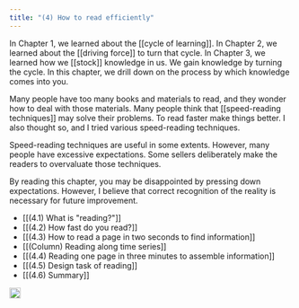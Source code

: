 ```yaml
---
title: "(4) How to read efficiently"
---
```


In Chapter 1, we learned about the [[cycle of learning]]. In Chapter 2, we learned about the [[driving force]] to turn that cycle. In Chapter 3, we learned how we [[stock]] knowledge in us. We gain knowledge by turning the cycle. In this chapter, we drill down on the process by which knowledge comes into you.

Many people have too many books and materials to read, and they wonder how to deal with those materials. Many people think that [[speed-reading techniques]] may solve their problems. To read faster make things better. I also thought so, and I tried various speed-reading techniques.

Speed-reading techniques are useful in some extents. However, many people have excessive expectations. Some sellers deliberately make the readers to overvaluate those techniques.

By reading this chapter, you may be disappointed by pressing down expectations. However, I believe that correct recognition of the reality is necessary for future improvement.

- [[(4.1) What is "reading?"]]
- [[(4.2) How fast do you read?]]
- [[(4.3) How to read a page in two seconds to find information]]
- [[(Column) Reading along time series]]
- [[(4.4) Reading one page in three minutes to assemble information]]
- [[(4.5) Design task of reading]]
- [[(4.6) Summary]]

<img src='https://scrapbox.io/api/pages/nishio/en/icon' alt='en.icon' height="19.5"/>